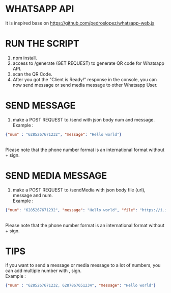 # WHATSAPP API
It is inspired base on https://github.com/pedroslopez/whatsapp-web.js

# RUN THE SCRIPT
1. npm install.
2. access to /generate (GET REQUEST) to generate QR code for Whatsapp API.
3. scan the QR Code.
4. After you got the "Client is Ready!" response in the console, you can now send message or send media message to other Whatsapp User.

# SEND MESSAGE
1. make a POST REQUEST to /send with json body num and message.<br />
Example :<br />
```json
{"num" : "6285267671232", "message": "Hello world"}

```
<br />
Please note that the phone number format is an international format without + sign.


# SEND MEDIA MESSAGE
1. make a POST REQUEST to /sendMedia with json body file (url), message and num.<br />
Example : <br />
```json
{"num": "6285267671232", "message": "Hello world", "file": "https://i.ibb.co/TMxrFp2/Screenshot-20201130-235450-Whats-App.jpg"}
```
 <br />
Please note that the phone number format is an international format without + sign.

# TIPS
if you want to send a message or media message to a lot of numbers, you can add multiple number with , sign.<br />
Example :<br />
```json
{"num" : "6285267671232, 6287867651234", "message": "Hello world"}
```



